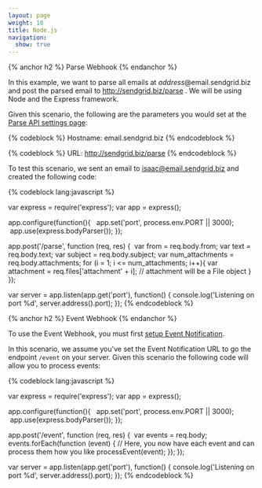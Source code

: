 ```yaml
---
layout: page
weight: 10
title: Node.js
navigation:
  show: true
---
```


{% anchor h2 %}
Parse Webhook 
{% endanchor %}

In this example, we want to parse all emails at *address*@email.sendgrid.biz and post the parsed email to http://sendgrid.biz/parse . We will be using Node and the Express framework.

Given this scenario, the following are the parameters you would set at the [Parse API settings page](http://sendgrid.com/developer/reply):

{% codeblock %}
Hostname: email.sendgrid.biz
{% endcodeblock %}

{% codeblock %}
URL: http://sendgrid.biz/parse
{% endcodeblock %}

 To test this scenario, we sent an email to isaac@email.sendgrid.biz and created the following code: 

{% codeblock lang:javascript %}

var express = require('express');
var app = express();

app.configure(function(){
  app.set('port', process.env.PORT || 3000);
  app.use(express.bodyParser());
});

app.post('/parse', function (req, res) {
  var from = req.body.from;
  var text = req.body.text;
  var subject = req.body.subject;
  var num_attachments = req.body.attachments;
  for (i = 1; i <= num_attachments; i++){
    var attachment = req.files['attachment' + i];
    // attachment will be a File object
  }
});

var server = app.listen(app.get('port'), function() {
  console.log('Listening on port %d', server.address().port);
});
{% endcodeblock %}

 
{% anchor h2 %}
Event Webhook 
{% endanchor %}

To use the Event Webhook, you must first [setup Event Notification]({{%20root_url%20}}/API_Reference/Webhooks/event.html#-Setup).

In this scenario, we assume you've set the Event Notification URL to go the endpoint `/event` on your server. Given this scenario the following code will allow you to process events:

{% codeblock lang:javascript %}

var express = require('express');
var app = express();

app.configure(function(){
  app.set('port', process.env.PORT || 3000);
  app.use(express.bodyParser());
});

app.post('/event', function (req, res) {
  var events = req.body;
  events.forEach(function (event) {
    // Here, you now have each event and can process them how you like
	  processEvent(event);
  });
});

var server = app.listen(app.get('port'), function() {
  console.log('Listening on port %d', server.address().port);
});
{% endcodeblock %}
